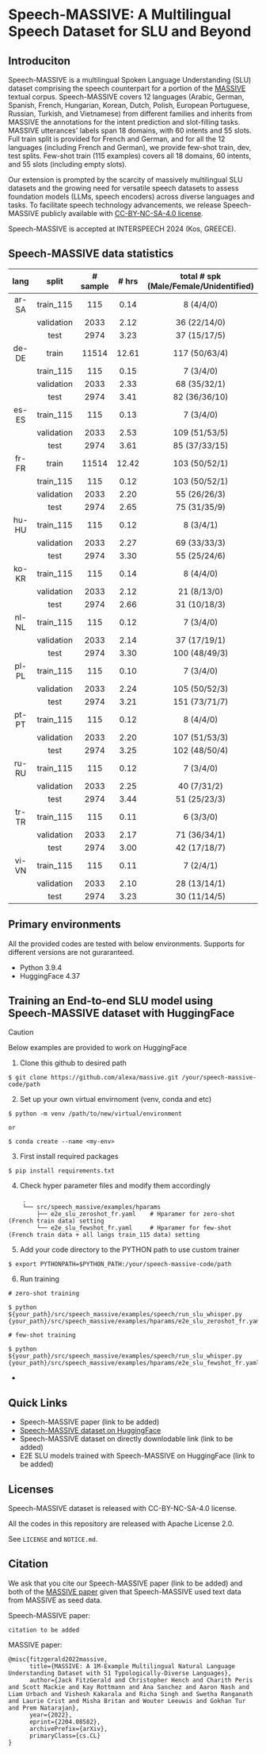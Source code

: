 # Speech-MASSIVE: A Multilingual Speech Dataset for SLU and Beyond



## Introduciton

Speech-MASSIVE is a multilingual Spoken Language Understanding (SLU) dataset comprising the speech counterpart for a portion of the [MASSIVE](https://arxiv.org/abs/2204.08582) textual corpus. Speech-MASSIVE covers 12 languages (Arabic, German, Spanish, French, Hungarian, Korean, Dutch, Polish, European Portuguese, Russian, Turkish, and Vietnamese) from different families and inherits from MASSIVE the annotations for the intent prediction and slot-filling tasks. MASSIVE utterances' labels span 18 domains, with 60 intents and 55 slots. Full train split is provided for French and German, and for all the 12 languages (including French and German), we provide few-shot train, dev, test splits. Few-shot train (115 examples) covers all 18 domains, 60 intents, and 55 slots (including empty slots).

Our extension is prompted by the scarcity of massively multilingual SLU datasets and the growing need for versatile speech datasets to assess foundation models (LLMs, speech encoders) across diverse languages and tasks. To facilitate speech technology advancements, we release Speech-MASSIVE publicly available with [CC-BY-NC-SA-4.0 license](https://creativecommons.org/licenses/by-nc-sa/4.0/deed.en).

Speech-MASSIVE is accepted at INTERSPEECH 2024 (Kos, GREECE).

## Speech-MASSIVE data statistics

| lang | split      | # sample | # hrs | total # spk </br>(Male/Female/Unidentified) |
|:---:|:---:|:---:|:---:|:---:|
| ar-SA | train_115 | 115 | 0.14 | 8 (4/4/0) |
| | validation | 2033 | 2.12 | 36 (22/14/0) |
| | test | 2974 | 3.23 | 37 (15/17/5) |
| de-DE | train | 11514 | 12.61 | 117 (50/63/4) |
| | train_115 | 115 | 0.15 | 7 (3/4/0) |
| | validation | 2033 | 2.33 | 68 (35/32/1) |
| | test | 2974 | 3.41 | 82 (36/36/10) |
| es-ES | train_115 | 115 | 0.13 | 7 (3/4/0) |
| | validation | 2033 | 2.53  | 109 (51/53/5) |
| | test | 2974 | 3.61  | 85 (37/33/15) |
| fr-FR | train | 11514 | 12.42 | 103 (50/52/1) |
| | train_115 | 115 | 0.12 | 103 (50/52/1) |
| | validation | 2033 | 2.20 | 55 (26/26/3) |
| | test | 2974 | 2.65 | 75 (31/35/9) |
| hu-HU | train_115 | 115 | 0.12 | 8 (3/4/1) |
| | validation | 2033 | 2.27 | 69 (33/33/3) |
| | test | 2974 | 3.30 | 55 (25/24/6) |
| ko-KR | train_115 | 115 | 0.14 | 8 (4/4/0) |
| | validation | 2033 | 2.12 | 21 (8/13/0) |
| | test | 2974 | 2.66 | 31 (10/18/3) |
| nl-NL | train_115 | 115 | 0.12 | 7 (3/4/0) |
| | validation | 2033 | 2.14 | 37 (17/19/1) |
| | test | 2974 | 3.30 | 100 (48/49/3) |
| pl-PL | train_115 | 115 | 0.10 | 7 (3/4/0) |
| | validation | 2033 | 2.24 | 105 (50/52/3) |
| | test | 2974 | 3.21 | 151 (73/71/7) |
| pt-PT | train_115 | 115 | 0.12 | 8 (4/4/0) |
| | validation | 2033 | 2.20 | 107 (51/53/3) |
| | test | 2974 | 3.25 | 102 (48/50/4) |
| ru-RU | train_115 | 115 | 0.12 | 7 (3/4/0) |
| | validation | 2033 | 2.25 | 40 (7/31/2) |
| | test | 2974 | 3.44 | 51 (25/23/3) |
| tr-TR | train_115 | 115 | 0.11 | 6 (3/3/0) |
| | validation | 2033 | 2.17 | 71 (36/34/1) |
| | test | 2974 | 3.00 | 42 (17/18/7) |
| vi-VN | train_115 | 115 | 0.11 | 7 (2/4/1) |
| | validation | 2033 | 2.10 | 28 (13/14/1) |
| | test | 2974 | 3.23 | 30 (11/14/5) |


## Primary environments
All the provided codes are tested with below environments. Supports for different versions are not guraranteed.
- Python 3.9.4
- HuggingFace 4.37


## Training an End-to-end SLU model using Speech-MASSIVE dataset with HuggingFace

> [!CAUTION]
> Below examples are provided to work on HuggingFace

1. Clone this github to desired path
```
$ git clone https://github.com/alexa/massive.git /your/speech-massive-code/path
```

2. Set up your own virtual envirnoment (venv, conda and etc)
```
$ python -m venv /path/to/new/virtual/environment

or

$ conda create --name <my-env>
```

3. First install required packages
```
$ pip install requirements.txt
```

4. Check hyper parameter files and modify them accordingly
```
    .
    └── src/speech_massive/examples/hparams
        ├── e2e_slu_zeroshot_fr.yaml    # Hparamer for zero-shot (French train data) setting
        └── e2e_slu_fewshot_fr.yaml     # Hparamer for few-shot (French train data + all langs train_115 data) setting
```

5. Add your code directory to the PYTHON path to use custom trainer
```
$ export PYTHONPATH=$PYTHON_PATH:/your/speech-massive-code/path
```

6. Run training
```
# zero-shot training

$ python ${your_path}/src/speech_massive/examples/speech/run_slu_whisper.py {your_path}/src/speech_massive/examples/hparams/e2e_slu_zeroshot_fr.yaml

# few-shot training

$ python ${your_path}/src/speech_massive/examples/speech/run_slu_whisper.py {your_path}/src/speech_massive/examples/hparams/e2e_slu_fewshot_fr.yaml
```

- 


## Quick Links
- Speech-MASSIVE paper (link to be added)
- [Speech-MASSIVE dataset on HuggingFace](https://huggingface.co/datasets/FBK-MT/Speech-MASSIVE)
- Speech-MASSIVE dataset on directly downlodable link (link to be added)
- E2E SLU models trained with Speech-MASSIVE on HuggingFace (link to be added)


## Licenses
Speech-MASSIVE dataset is released with CC-BY-NC-SA-4.0 license.

All the codes in this repository are released with Apache License 2.0.

See `LICENSE` and `NOTICE.md`.

## Citation

We ask that you cite our Speech-MASSIVE paper (link to be added) and both of the [MASSIVE paper](https://arxiv.org/abs/2204.08582) given that Speech-MASSIVE used text data from MASSIVE as seed data.

Speech-MASSIVE paper:
```
citation to be added
```

MASSIVE paper:
```
@misc{fitzgerald2022massive,
      title={MASSIVE: A 1M-Example Multilingual Natural Language Understanding Dataset with 51 Typologically-Diverse Languages}, 
      author={Jack FitzGerald and Christopher Hench and Charith Peris and Scott Mackie and Kay Rottmann and Ana Sanchez and Aaron Nash and Liam Urbach and Vishesh Kakarala and Richa Singh and Swetha Ranganath and Laurie Crist and Misha Britan and Wouter Leeuwis and Gokhan Tur and Prem Natarajan},
      year={2022},
      eprint={2204.08582},
      archivePrefix={arXiv},
      primaryClass={cs.CL}
}
```